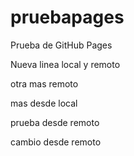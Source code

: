 # pruebapages
Prueba de GitHub Pages

Nueva linea local y remoto

otra mas remoto

mas desde local

prueba desde remoto

cambio desde remoto
